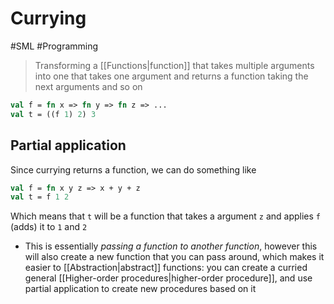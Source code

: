 # Currying
#SML #Programming 

> Transforming a [[Functions|function]] that takes multiple arguments into one that takes one argument and returns a function taking the next arguments and so on
```sml
val f = fn x => fn y => fn z => ...
val t = ((f 1) 2) 3
```

## Partial application
Since currying returns a function, we can do something like
```sml
val f = fn x y z => x + y + z
val t = f 1 2
```
Which means that `t` will be a function that takes a argument `z` and applies `f` (adds) it to `1` and `2`
* This is essentially *passing a function to another function*, however this will also create a new function that you can pass around, which makes it easier to [[Abstraction|abstract]] functions: you can create a curried general [[Higher-order procedures|higher-order procedure]], and use partial application to create new procedures based on it